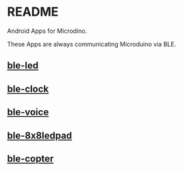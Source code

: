 # README

Android Apps for Microdino.

These Apps are always communicating Microduino via BLE.

## [ble-led](ble-led/docs/README.md)

## [ble-clock](ble-clock/docs/README.md)

## [ble-voice](ble-voice/docs/README.md)

## [ble-8x8ledpad](ble-8x8ledpad/docs/README.md)

## [ble-copter](ble-copter/docs/README.md)